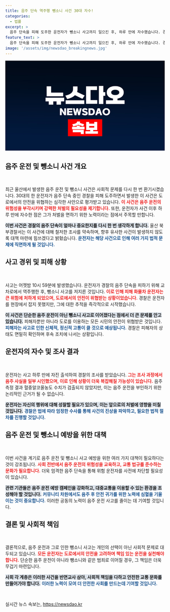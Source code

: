 ```yaml
---
title: 음주 단속 역주행 뺑소니 사건 30대 자수!
categories:
  - 법률
excerpt: >
  음주 단속을 피해 도주한 운전자가 뺑소니 사고까지 일으킨 후, 하루 만에 자수했습니다. 경찰에 따르면 이 운전자는 음주 사실을 일부 인정하며 조사를 받고 있는 상황입니다. 사건의 경과가 궁금하시다면 클릭하세요!
feature_text: >
  음주 단속을 피해 도주한 운전자가 뺑소니 사고까지 일으킨 후, 하루 만에 자수했습니다. 경찰에 따르면 이 운전자는 음주 사실을 일부 인정하며 조사를 받고 있는 상황입니다. 사건의 경과가 궁금하시다면 클릭하세요!
image: '/assets/img/newsdao_breakingnews.jpg'
---
```


<p><img src="/assets/img/newsdao_breakingnews.jpg" alt="bookingtag 속보" /></p>

<h2 data-ke-size="size26">음주 운전 및 뺑소니 사건 개요</h2>

<p data-ke-size="size16">&nbsp;</p>

<p data-ke-size="size16">최근 울산에서 발생한 음주 운전 및 뺑소니 사건은 사회적 문제를 다시 한 번 환기시켰습니다. 30대의 한 운전자가 음주 단속 중인 경찰을 피해 도주하면서 발생한 이 사건은 도로에서의 안전을 위협하는 심각한 사안으로 평가받고 있습니다. <b><span style="color: #ee2323;">이 사건은 음주 운전의 위험성을 부각시키며 강력한 처벌의 필요성을 제기합니다.</span></b> 또한, 운전자가 사건 이후 하루 만에 자수한 점은 그가 처벌을 면하기 위한 노력이라는 점에서 주목할 만합니다.</p>

<p data-ke-size="size16"><b><span style="background-color: #21538527;">이번 사건은 경찰의 음주 단속이 얼마나 중요한지를 다시 한 번 생각하게 합니다.</span></b> 울산 북부경찰서는 이 사건에 대해 철저한 조사를 약속하며, 향후 유사한 사건이 발생하지 않도록 대책 마련에 힘쓰겠다고 밝혔습니다. <b><span style="color: #1a5490;">운전자는 해당 사건으로 인해 여러 가지 법적 문제에 직면하게 될 것입니다.</span></b></p>

<h2 data-ke-size="size26">사고 경위 및 피해 상황</h2>

<p data-ke-size="size16">&nbsp;</p>

<p data-ke-size="size16">사고는 어젯밤 10시 59분에 발생했습니다. 운전자가 경찰의 음주 단속을 피하기 위해 교차로에서 역주행한 후, 뺑소니 사고를 저지른 것입니다. <b><span style="color: #ee2323;">이로 인해 피해 화물차 운전자는 큰 위험에 처하게 되었으며, 도로에서의 안전이 위협받는 상황이었습니다.</span></b> 경찰은 운전자를 현장에서 잡지 못했지만, 그에 대한 추적을 즉각적으로 시작했습니다.</p>

<p data-ke-size="size16"><b><span style="background-color: #21538527;">이 사건은 단순한 음주 운전이 아닌 뺑소니 사고로 이어졌다는 점에서 더 큰 문제를 안고 있습니다.</span></b> 피해자뿐만 아니라 도로를 이용하는 모든 시민의 안전이 위협받은 것입니다. <b><span style="color: #1a5490;">피해자는 사고로 인한 신체적, 정신적 고통이 클 것으로 예상됩니다.</span></b> 경찰은 피해자의 상태도 면밀히 확인하며 후속 조치에 나서는 상황입니다.</p>

<h2 data-ke-size="size26">운전자의 자수 및 조사 결과</h2>

<p data-ke-size="size16">&nbsp;</p>

<p data-ke-size="size16">운전자는 사고 하루 만에 자진 출석하여 경찰의 조사를 받았습니다. <b><span style="color: #ee2323;">그는 조사 과정에서 음주 사실을 일부 시인했으며, 이로 인해 상황이 더욱 복잡해질 가능성이 있습니다.</span></b> 음주 측정 결과 혈중알코올농도 수치가 검출되지 않았지만, 이는 음주 운전을 부인하기 위한 논리적인 근거가 될 수 없습니다.</p>

<p data-ke-size="size16"><b><span style="background-color: #21538527;">운전자는 자신의 행위에 대해 성찰할 필요가 있으며, 이는 앞으로의 처벌에 영향을 미칠 것입니다.</span></b> <b><span style="color: #1a5490;">경찰은 법에 따라 엄정한 수사를 통해 사건의 진상을 파악하고, 필요한 법적 절차를 진행할 것입니다.</span></b></p>

<h2 data-ke-size="size26">음주 운전 및 뺑소니 예방을 위한 대책</h2>

<p data-ke-size="size16">&nbsp;</p>

<p data-ke-size="size16">이번 사건을 계기로 음주 운전 및 뺑소니 사고 예방을 위한 여러 가지 대책이 필요하다는 것이 강조됩니다. <b><span style="color: #ee2323;">사회 전반에서 음주 운전의 위험성을 교육하고, 교통 법규를 준수하는 문화가 필요합니다.</span></b> 더욱 엄격한 음주 단속을 통해 위험 운전자를 사전에 차단할 필요성이 있습니다.</p>

<p data-ke-size="size16"><b><span style="background-color: #21538527;">관련 기관들은 음주 운전 예방 캠페인을 강화하고, 대중교통을 이용할 수 있는 환경을 조성해야 할 것입니다.</span></b> <b><span style="color: #1a5490;">커뮤니티 차원에서도 음주 후 안전 귀가를 위한 노력에 심혈을 기울이는 것이 중요합니다.</span></b> 이러한 공동의 노력이 음주 운전 사고를 줄이는 데 기여할 것입니다.</p>

<h2 data-ke-size="size26">결론 및 사회적 책임</h2>

<p data-ke-size="size16">&nbsp;</p>

<p data-ke-size="size16">결론적으로, 음주 운전과 그로 인한 뺑소니 사고는 개인의 선택이 아닌 사회적 문제로 대두되고 있습니다. <b><span style="color: #ee2323;">모든 운전자는 도로에서의 안전을 고려하며 책임 있는 운전을 실천해야 합니다.</span></b> 단순한 음주 운전이 아니라 뺑소니와 같은 범죄로 이어질 경우, 그 책임은 더욱 무겁기 마련입니다.</p>

<p data-ke-size="size16"><b><span style="background-color: #21538527;">사회 각 계층은 이러한 사건을 반면교사 삼아, 사회적 책임을 다하고 안전한 교통 문화를 만들어가야 합니다.</span></b> <b><span style="color: #1a5490;">이러한 노력이 모여 더 안전한 사회를 만드는데 기여할 것입니다.</span></b></p>

<p data-ke-size="size16">&nbsp;</p>
실시간 뉴스 속보는, <a href="https://newsdao.kr" rel="dofollow">https://newsdao.kr</a>


